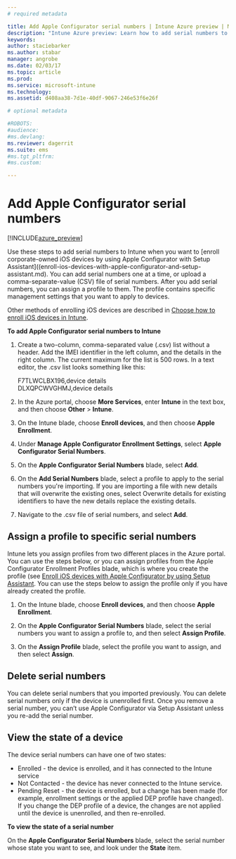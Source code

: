 ```yaml
---
# required metadata

title: Add Apple Configurator serial numbers | Intune Azure preview | Microsoft Docs
description: "Intune Azure preview: Learn how to add serial numbers to corporate-owned iOS devices using the Apple Configurator."
keywords:
author: staciebarker
ms.author: stabar
manager: angrobe
ms.date: 02/03/17
ms.topic: article
ms.prod:
ms.service: microsoft-intune
ms.technology:
ms.assetid: d408aa38-7d1e-40df-9067-246e53f6e26f

# optional metadata

#ROBOTS:
#audience:
#ms.devlang:
ms.reviewer: dagerrit
ms.suite: ems
#ms.tgt_pltfrm:
#ms.custom:

---
```


# Add Apple Configurator serial numbers 

[!INCLUDE[azure_preview](../includes/azure_preview.md)]

Use these steps to add serial numbers to Intune when you want to [enroll corporate-owned iOS devices by using Apple Configurator with Setup Assistant]((enroll-ios-devices-with-apple-configurator-and-setup-assistant.md). You can add serial numbers one at a time, or upload a comma-separate-value (CSV) file of serial numbers. After you add serial numbers, you can assign a profile to them. The profile contains specific management settings that you want to apply to devices. 

Other methods of enrolling iOS devices are described in [Choose how to enroll iOS devices in Intune](choose-ios-enrollment-method.md).

**To add Apple Configurator serial numbers to Intune**

1. Create a two-column, comma-separated value (.csv) list without a header. Add the IMEI identifier in the left column, and the details in the right column. The current maximum for the list is 500 rows. In a text editor, the .csv list looks something like this:

	F7TLWCLBX196,device details</br>
	DLXQPCWVGHMJ,device details

2. In the Azure portal, choose **More Services**, enter **Intune** in the text box, and then choose **Other** > **Intune**.

3.  On the Intune blade, choose **Enroll devices**, and then choose **Apple Enrollment**.

4. Under **Manage Apple Configurator Enrollment Settings**, select **Apple Configurator Serial Numbers**.

5. On the **Apple Configurator Serial Numbers** blade, select **Add**.

6. On the **Add Serial Numbers** blade, select a profile to apply to the serial numbers you're importing. If you are importing a file with new details that will overwrite the existing ones, select Overwrite details for existing identifiers to have the new details replace the existing details.

7. Navigate to the .csv file of serial numbers, and select **Add**.

## Assign a profile to specific serial numbers

Intune lets you assign profiles from two different places in the Azure portal. You can use the steps below, or you can assign profiles from the Apple Configurator Enrollment Profiles blade, which is where you create the profile (see [Enroll iOS devices with Apple Configurator by using Setup Assistant](enroll-ios-devices-with-apple-configurator-and-setup-assistant.md). You can use the steps below to assign the profile only if you have already created the profile.

1. On the Intune blade, choose **Enroll devices**, and then choose **Apple Enrollment**.

2. On the **Apple Configurator Serial Numbers** blade, select the serial numbers you want to assign a profile to, and then select **Assign Profile**.

3. On the **Assign Profile** blade, select the profile you want to assign, and then select **Assign**.

## Delete serial numbers
You can delete serial numbers that you imported previously. You can delete serial numbers only if the device is unenrolled first. Once you remove a serial number, you can’t use Apple Configurator via Setup Assistant unless you re-add the serial number.

## View the state of a device
The device serial numbers can have one of two states:

- Enrolled - the device is enrolled, and it has connected to the Intune service
- Not Contacted - the device has never connected to the Intune service.
- Pending Reset - the device is enrolled, but a change has been made (for example, enrollment settings or the applied DEP profile have changed). If you change the DEP profile of a device, the changes are not applied until the device is unenrolled, and then re-enrolled.

**To view the state of a serial number**

On the **Apple Configurator Serial Numbers** blade, select the serial number whose state you want to see, and look under the **State** item.
